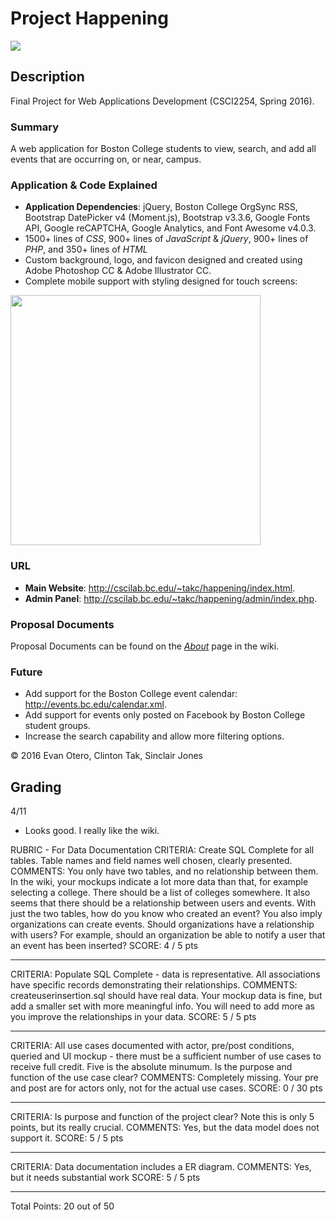 # Project Happening

![](https://github.com/CSCI2254/project-happening/blob/master/img/happeninglogo.png)

## Description
Final Project for Web Applications Development (CSCI2254, Spring 2016).

### Summary
A web application for Boston College students to view, search, and add all events that are occurring on, or near, campus.

### Application & Code Explained
- **Application Dependencies**: jQuery, Boston College OrgSync RSS, Bootstrap DatePicker v4 (Moment.js), Bootstrap v3.3.6, Google Fonts API, Google reCAPTCHA, Google Analytics, and Font Awesome v4.0.3.
- 1500+ lines of _CSS_, 900+ lines of _JavaScript_ & _jQuery_, 900+ lines of _PHP_, and 350+ lines of _HTML_
- Custom background, logo, and favicon designed and created using Adobe Photoshop CC & Adobe Illustrator CC.
- Complete mobile support with styling designed for touch screens:
<img src="https://github.com/CSCI2254/project-happening/blob/master/img/mobilemockup.png" width="400px"/>

### URL
- **Main Website**: http://cscilab.bc.edu/~takc/happening/index.html.
- **Admin Panel**: http://cscilab.bc.edu/~takc/happening/admin/index.php.

### Proposal Documents
Proposal Documents can be found on the [_About_](https://github.com/CSCI2254/project-happening/wiki/About) page in the wiki.

### Future
- Add support for the Boston College event calendar: http://events.bc.edu/calendar.xml.
- Add support for events only posted on Facebook by Boston College student groups.
- Increase the search capability and allow more filtering options.

&copy; 2016 Evan Otero, Clinton Tak, Sinclair Jones

## Grading
4/11
- Looks good.  I really like the wiki.

RUBRIC - For Data Documentation
CRITERIA:
Create SQL Complete for all tables. Table names and field names well
chosen, clearly presented.
COMMENTS:
You only have two tables, and no relationship between them. In the wiki,
your mockups indicate a lot more data than that, for example selecting a 
college.  There should be a list of colleges somewhere.  It also seems
that there should be a relationship between users and events.  With
just the two tables, how do you know who created an event?  You also imply
organizations can create events.  Should organizations have a relationship
with users?  For example, should an organization be able to notify
a user that an event has been inserted?
SCORE: 4 / 5 pts 
**********************
CRITERIA:
Populate SQL Complete - data is representative. All associations have
specific records demonstrating their relationships.
COMMENTS:
createuserinsertion.sql should have real data.
Your mockup data is fine, but add a smaller set with more meaningful 
info.  You will need to add more as you improve the relationships in
your data.
SCORE: 5 / 5 pts 
**********************
CRITERIA:
All use cases documented with actor, pre/post conditions, queried and UI
mockup - there must be a sufficient number of use cases to receive full
credit. Five is the absolute minumum. Is the purpose and function of the
use case clear?
COMMENTS:
Completely missing.  Your pre and post are for actors only, not for the
actual use cases.
SCORE: 0 / 30 pts 
**********************
CRITERIA:
Is purpose and function of the project clear? Note this is only 5
points, but its really crucial.
COMMENTS:
Yes, but the data model does not support it.
SCORE: 5 / 5 pts 
**********************
CRITERIA:
Data documentation includes a ER diagram.
COMMENTS:
Yes, but it needs substantial work
SCORE: 5 / 5 pts 
**********************
Total Points: 20 out of 50
